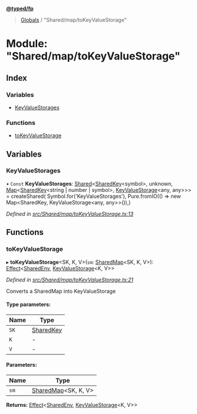 **[@typed/fp](../README.md)**

> [Globals](../globals.md) / "Shared/map/toKeyValueStorage"

# Module: "Shared/map/toKeyValueStorage"

## Index

### Variables

* [KeyValueStorages](_shared_map_tokeyvaluestorage_.md#keyvaluestorages)

### Functions

* [toKeyValueStorage](_shared_map_tokeyvaluestorage_.md#tokeyvaluestorage)

## Variables

### KeyValueStorages

• `Const` **KeyValueStorages**: [Shared](_shared_core_model_shared_.shared.md)\<[SharedKey](_shared_core_model_sharedkey_.sharedkey.md)\<symbol>, unknown, [Map](../interfaces/_shared_core_model_sharedkeystore_.sharedkeystore.md#map)\<[SharedKey](_shared_core_model_sharedkey_.sharedkey.md)\<string \| number \| symbol>, [KeyValueStorage](_storage_keyvaluestorage_.md#keyvaluestorage)\<any, any>>> = createShared( Symbol.for('KeyValueStorages'), Pure.fromIO(() => new Map\<SharedKey, KeyValueStorage\<any, any>>()),)

*Defined in [src/Shared/map/toKeyValueStorage.ts:13](https://github.com/TylorS/typed-fp/blob/6ccb290/src/Shared/map/toKeyValueStorage.ts#L13)*

## Functions

### toKeyValueStorage

▸ **toKeyValueStorage**\<SK, K, V>(`sm`: [SharedMap](../interfaces/_shared_map_sharedmap_.sharedmap.md)\<SK, K, V>): [Effect](_effect_effect_.effect.md)\<[SharedEnv](../interfaces/_shared_core_services_sharedenv_.sharedenv.md), [KeyValueStorage](_storage_keyvaluestorage_.md#keyvaluestorage)\<K, V>>

*Defined in [src/Shared/map/toKeyValueStorage.ts:21](https://github.com/TylorS/typed-fp/blob/6ccb290/src/Shared/map/toKeyValueStorage.ts#L21)*

Converts a SharedMap into KeyValueStorage

#### Type parameters:

Name | Type |
------ | ------ |
`SK` | [SharedKey](_shared_core_model_sharedkey_.sharedkey.md) |
`K` | - |
`V` | - |

#### Parameters:

Name | Type |
------ | ------ |
`sm` | [SharedMap](../interfaces/_shared_map_sharedmap_.sharedmap.md)\<SK, K, V> |

**Returns:** [Effect](_effect_effect_.effect.md)\<[SharedEnv](../interfaces/_shared_core_services_sharedenv_.sharedenv.md), [KeyValueStorage](_storage_keyvaluestorage_.md#keyvaluestorage)\<K, V>>
